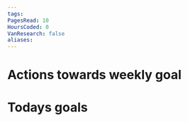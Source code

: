```yaml
---
tags: 
PagesRead: 10
HoursCoded: 0
VanResearch: false
aliases:
---
```

# Actions towards weekly goal
# Todays goals